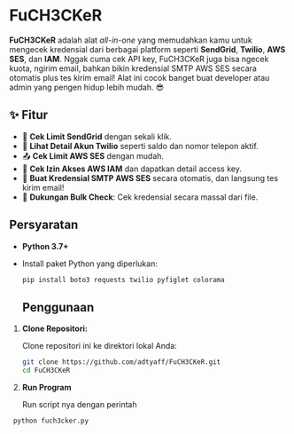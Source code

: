 # FuCH3CKeR

**FuCH3CKeR** adalah alat *all-in-one* yang memudahkan kamu untuk mengecek kredensial dari berbagai platform seperti **SendGrid**, **Twilio**, **AWS SES**, dan **IAM**. Nggak cuma cek API key, FuCH3CKeR juga bisa ngecek kuota, ngirim email, bahkan bikin kredensial SMTP AWS SES secara otomatis plus tes kirim email! Alat ini cocok banget buat developer atau admin yang pengen hidup lebih mudah. 😎

## ✨ Fitur

- 🚀 **Cek Limit SendGrid** dengan sekali klik.
- 💬 **Lihat Detail Akun Twilio** seperti saldo dan nomor telepon aktif.
- 📤 **Cek Limit AWS SES** dengan mudah.
- 🔑 **Cek Izin Akses AWS IAM** dan dapatkan detail access key.
- 📧 **Buat Kredensial SMTP AWS SES** secara otomatis, dan langsung tes kirim email!
- 📂 **Dukungan Bulk Check**: Cek kredensial secara massal dari file.
## Persyaratan

- **Python 3.7+**
- Install paket Python yang diperlukan:

  ```bash
  pip install boto3 requests twilio pyfiglet colorama
  ```
  
  ## Penggunaan

1. **Clone Repositori:**

   Clone repositori ini ke direktori lokal Anda:

   ```bash
   git clone https://github.com/adtyaff/FuCH3CKeR.git
   cd FuCH3CKeR
   ```
 
2. **Run Program**

   Run script nya dengan perintah
   
  ```bash
   python fuch3cker.py
   ```
